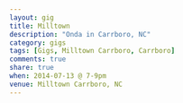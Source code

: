 ```yaml
---
layout: gig
title: Milltown
description: "Onda in Carrboro, NC"
category: gigs
tags: [Gigs, Milltown Carrboro, Carrboro]
comments: true
share: true
when: 2014-07-13 @ 7-9pm
venue: Milltown Carrboro, NC
---
```

